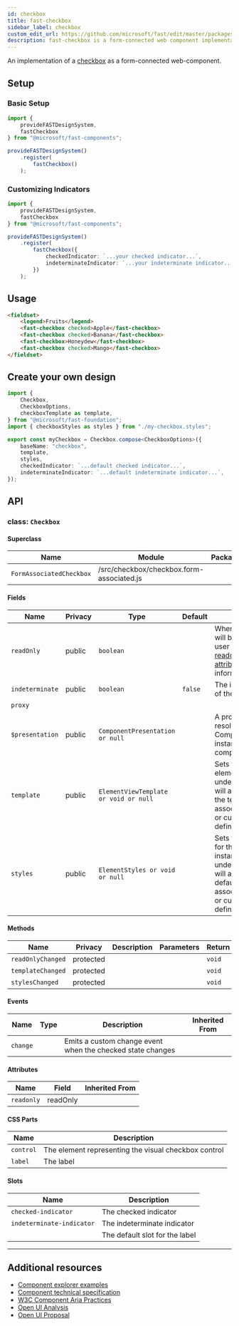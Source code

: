 ```yaml
---
id: checkbox
title: fast-checkbox
sidebar_label: checkbox
custom_edit_url: https://github.com/microsoft/fast/edit/master/packages/web-components/fast-foundation/src/checkbox/README.md
description: fast-checkbox is a form-connected web component implementation of a checkbox.
---
```


An implementation of a [checkbox](https://developer.mozilla.org/en-US/docs/Web/HTML/Element/Input/checkbox) as a form-connected web-component.

## Setup

### Basic Setup

```ts
import {
    provideFASTDesignSystem,
    fastCheckbox
} from "@microsoft/fast-components";

provideFASTDesignSystem()
    .register(
        fastCheckbox()
    );
```

### Customizing Indicators

```ts
import {
    provideFASTDesignSystem,
    fastCheckbox
} from "@microsoft/fast-components";

provideFASTDesignSystem()
    .register(
        fastCheckbox({
            checkedIndicator: `...your checked indicator...`,
            indeterminateIndicator: `...your indeterminate indicator...`,
        })
    );
```

## Usage

```html live
<fieldset>
    <legend>Fruits</legend>
    <fast-checkbox checked>Apple</fast-checkbox>
    <fast-checkbox checked>Banana</fast-checkbox>
    <fast-checkbox>Honeydew</fast-checkbox>
    <fast-checkbox checked>Mango</fast-checkbox>
</fieldset>
```

## Create your own design

```ts
import {
    Checkbox,
    CheckboxOptions,
    checkboxTemplate as template,
} from "@microsoft/fast-foundation";
import { checkboxStyles as styles } from "./my-checkbox.styles";

export const myCheckbox = Checkbox.compose<CheckboxOptions>({
    baseName: "checkbox",
    template,
    styles,
    checkedIndicator: `...default checked indicator...`,
    indeterminateIndicator: `...default indeterminate indicator...`,
});
```

## API



### class: `Checkbox`

#### Superclass

| Name                     | Module                                    | Package |
| ------------------------ | ----------------------------------------- | ------- |
| `FormAssociatedCheckbox` | /src/checkbox/checkbox.form-associated.js |         |

#### Fields

| Name            | Privacy | Type                                  | Default | Description                                                                                                                                                                                 | Inherited From         |
| --------------- | ------- | ------------------------------------- | ------- | ------------------------------------------------------------------------------------------------------------------------------------------------------------------------------------------- | ---------------------- |
| `readOnly`      | public  | `boolean`                             |         | When true, the control will be immutable by user interaction. See [readonly HTML attribute](https://developer.mozilla.org/en-US/docs/Web/HTML/Attributes/readonly) for more information. |                        |
| `indeterminate` | public  | `boolean`                             | `false` | The indeterminate state of the control                                                                                                                                                      |                        |
| `proxy`         |         |                                       |         |                                                                                                                                                                                             | FormAssociatedCheckbox |
| `$presentation` | public  | `ComponentPresentation or null`       |         | A property which resolves the ComponentPresentation instance for the current component.                                                                                                     | FoundationElement      |
| `template`      | public  | `ElementViewTemplate or void or null` |         | Sets the template of the element instance. When undefined, the element will attempt to resolve the template from the associated presentation or custom element definition.                  | FoundationElement      |
| `styles`        | public  | `ElementStyles or void or null`       |         | Sets the default styles for the element instance. When undefined, the element will attempt to resolve default styles from the associated presentation or custom element definition.         | FoundationElement      |

#### Methods

| Name              | Privacy   | Description | Parameters | Return | Inherited From    |
| ----------------- | --------- | ----------- | ---------- | ------ | ----------------- |
| `readOnlyChanged` | protected |             |            | `void` |                   |
| `templateChanged` | protected |             |            | `void` | FoundationElement |
| `stylesChanged`   | protected |             |            | `void` | FoundationElement |

#### Events

| Name     | Type | Description                                                | Inherited From |
| -------- | ---- | ---------------------------------------------------------- | -------------- |
| `change` |      | Emits a custom change event when the checked state changes |                |

#### Attributes

| Name       | Field    | Inherited From |
| ---------- | -------- | -------------- |
| `readonly` | readOnly |                |

#### CSS Parts

| Name      | Description                                          |
| --------- | ---------------------------------------------------- |
| `control` | The element representing the visual checkbox control |
| `label`   | The label                                            |

#### Slots

| Name                      | Description                    |
| ------------------------- | ------------------------------ |
| `checked-indicator`       | The checked indicator          |
| `indeterminate-indicator` | The indeterminate indicator    |
|                           | The default slot for the label |

<hr/>


## Additional resources

* [Component explorer examples](https://explore.fast.design/components/fast-checkbox)
* [Component technical specification](https://github.com/microsoft/fast/blob/master/packages/web-components/fast-foundation/src/checkbox/checkbox.spec.md)
* [W3C Component Aria Practices](https://w3c.github.io/aria-practices/#checkbox)
* [Open UI Analysis](https://open-ui.org/components/checkbox.research)
* [Open UI Proposal](https://open-ui.org/components/checkbox)